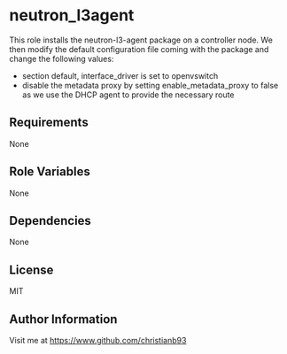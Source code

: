neutron_l3agent
================

This role installs the neutron-l3-agent package on a controller node. We then modify the default configuration file coming with the package and change the following values:

* section default, interface_driver is set to openvswitch
* disable the metadata proxy by setting enable_metadata_proxy to false as we use the DHCP agent to provide the necessary route



Requirements
------------

None

Role Variables
--------------

None



Dependencies
------------

None


License
-------

MIT

Author Information
------------------

Visit me at https://www.github.com/christianb93
